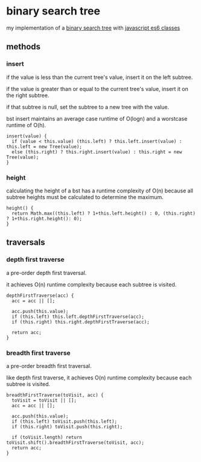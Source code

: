 # binary search tree
my implementation of a [binary search tree](https://en.wikipedia.org/wiki/Binary_search_tree) with [javascript es6 classes](https://developer.mozilla.org/en-US/docs/Web/JavaScript/Reference/Classes)

## methods
### insert
if the value is less than the current tree's value, insert it on the left subtree.

if the value is greater than or equal to the current tree's value, insert it on the right subtree.

if that subtree is null, set the subtree to a new tree with the value.

bst insert maintains an average case runtime of O(logn) and a worstcase runtime of O(h).
```
insert(value) {
  if (value < this.value) (this.left) ? this.left.insert(value) : this.left = new Tree(value);
  else (this.right) ? this.right.insert(value) : this.right = new Tree(value);
}
```

### height
calculating the height of a bst has a runtime complexity of O(n) because all subtree heights must be calculated to determine the maximum.
```
height() {
  return Math.max((this.left) ? 1+this.left.height() : 0, (this.right) ? 1+this.right.height(): 0);
}
```
## traversals
### depth first traverse
a pre-order depth first traversal.

it achieves O(n) runtime complexity because each subtree is visited.
```
depthFirstTraverse(acc) {
  acc = acc || [];

  acc.push(this.value);
  if (this.left) this.left.depthFirstTraverse(acc);
  if (this.right) this.right.depthFirstTraverse(acc);

  return acc;
}
```
### breadth first traverse
a pre-order breadth first traversal.

like depth first traverse, it achieves O(n) runtime complexity because each subtree is visited.
```
breadthFirstTraverse(toVisit, acc) {
  toVisit = toVisit || [];
  acc = acc || [];

  acc.push(this.value);
  if (this.left) toVisit.push(this.left);
  if (this.right) toVisit.push(this.right);

  if (toVisit.length) return toVisit.shift().breadthFirstTraverse(toVisit, acc);
  return acc;
}
```
